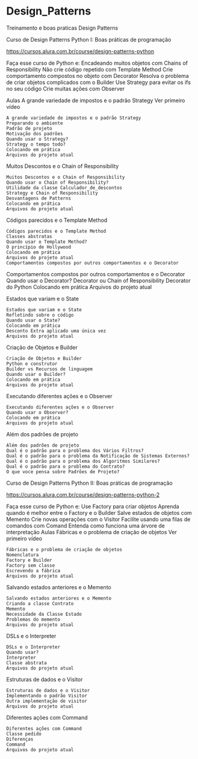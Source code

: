 # Design_Patterns
Treinamento e boas praticas Design Patterns

Curso de Design Patterns Python I: Boas práticas de programação

<https://cursos.alura.com.br/course/design-patterns-python> 

Faça esse curso de Python e:
    Encadeando muitos objetos com Chains of Responsibility
    Não crie código repetido com Template Method
    Crie comportamento compostos no objeto com Decorator
    Resolva o problema de criar objetos complicados com o Builder
    Use Strategy para evitar os ifs no seu código
    Crie muitas ações com Observer

Aulas
A grande variedade de impostos e o padrão Strategy Ver primeiro vídeo

    A grande variedade de impostos e o padrão Strategy
    Preparando o ambiente
    Padrão de projeto
    Motivação dos padrões
    Quando usar o Strategy?
    Strategy o tempo todo?
    Colocando em prática
    Arquivos do projeto atual
 
 Muitos Descontos e o Chain of Responsibility

    Muitos Descontos e o Chain of Responsibility
    Quando usar o Chain of Responsibility?
    Utilidade da classe Calculador_de_descontos
    Strategy e Chain of Responsibility
    Desvantagens de Patterns
    Colocando em prática
    Arquivos do projeto atual
    
Códigos parecidos e o Template Method

    Códigos parecidos e o Template Method
    Classes abstratas
    Quando usar o Template Method?
    O princípio de Hollywood
    Colocando em prática
    Arquivos do projeto atual
    Comportamentos compostos por outros comportamentos e o Decorator

Comportamentos compostos por outros comportamentos e o Decorator
    Quando usar o Decorator?
    Decorator ou Chain of Responsibility
    Decorator do Python
    Colocando em prática
    Arquivos do projeto atual
    
Estados que variam e o State

    Estados que variam e o State
    Refletindo sobre o código
    Quando usar o State?
    Colocando em prática
    Desconto Extra aplicado uma única vez
    Arquivos do projeto atual
    
Criação de Objetos e Builder

    Criação de Objetos e Builder
    Python e construtor
    Builder vs Recursos de linguagem
    Quando usar o Builder?
    Colocando em prática
    Arquivos do projeto atual
    
Executando diferentes ações e o Observer

    Executando diferentes ações e o Observer
    Quando usar o Observer?
    Colocando em prática
    Arquivos do projeto atual
    
Além dos padrões de projeto

    Além dos padrões de projeto
    Qual é o padrão para o problema dos Vários Filtros?
    Qual é o padrão para o problema da Notificação de Sistemas Externos?
    Qual é o padrão para o problema dos Algoritmos Similares?
    Qual é o padrão para o problema do Contrato?
    O que voce pensa sobre Padrões de Projeto?

Curso de Design Patterns Python II: Boas práticas de programação

<https://cursos.alura.com.br/course/design-patterns-python-2>

Faça esse curso de Python e:
    Use Factory para criar objetos
    Aprenda quando é melhor entre o Factory e o Builder
    Salve estados de objetos com Memento
    Crie novas operações com o Visitor
    Facilite usando uma filas de comandos com Comand
    Entenda como funciona uma árvore de interpretação
Aulas
Fábricas e o problema de criação de objetos Ver primeiro vídeo

    Fábricas e o problema de criação de objetos
    Nomenclatura
    Factory e Builder
    Factory sem classe
    Escrevendo a fábrica
    Arquivos do projeto atual

Salvando estados anteriores e o Memento

    Salvando estados anteriores e o Memento
    Criando a classe Contrato
    Memento
    Necessidade da Classe Estado
    Problemas do memento
    Arquivos do projeto atual

DSLs e o Interpreter

    DSLs e o Interpreter
    Quando usar?
    Interpreter
    Classe abstrata
    Arquivos do projeto atual

Estruturas de dados e o Visitor

    Estruturas de dados e o Visitor
    Implementando o padrão Visitor
    Outra implementação de visitor
    Arquivos do projeto atual

Diferentes ações com Command

    Diferentes ações com Command
    Classe pedido
    Diferenças
    Command
    Arquivos do projeto atual